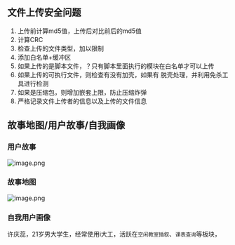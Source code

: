 ## 文件上传安全问题
1. 上传前计算md5值，上传后对比前后的md5值
2. 计算CRC
3. 检查上传的文件类型，加以限制
4. 添加白名单+缓冲区
5. 如果上传的是脚本文件，？只有脚本里面执行的模块在白名单才可以上传
6. 如果上传的可执行文件，则检查有没有加壳，如果有 脱壳处理，并利用免杀工具进行检测
7. 如果是压缩包，则增加嵌套上限，防止压缩炸弹
8. 严格记录文件上传者的信息以及上传的文件信息
	

## 故事地图/用户故事/自我画像



### 用户故事

![image.png](https://yaaame-1317851743.cos.ap-beijing.myqcloud.com/20240408155346.png)

### 故事地图

![image.png](https://yaaame-1317851743.cos.ap-beijing.myqcloud.com/20240408162603.png)



### 自我用户画像

许庆蕊，21岁男大学生，经常使用i大工，活跃在`空闲教室插叙`、`课表查询`等板块，